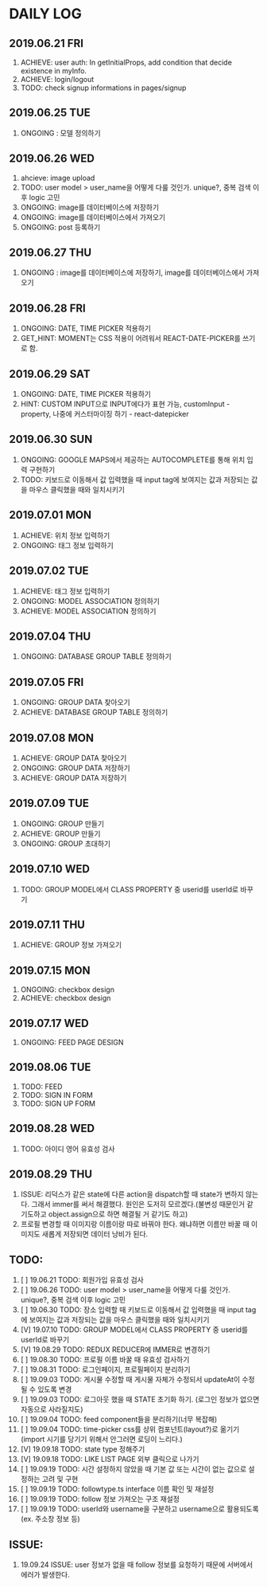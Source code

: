 # DAILY LOG

## 2019.06.21 FRI

1. ACHIEVE: user auth: In getInitialProps, add condition that decide existence in myInfo.
2. ACHIEVE: login/logout
3. TODO: check signup informations in pages/signup

## 2019.06.25 TUE

1. ONGOING : 모델 정의하기

## 2019.06.26 WED

1. ahcieve: image upload
2. TODO: user model > user_name을 어떻게 다룰 것인가. unique?, 중복 검색 이후 logic 고민
3. ONGOING: image를 데이터베이스에 저장하기
4. ONGOING: image를 데이터베이스에서 가져오기
5. ONGOING: post 등록하기

## 2019.06.27 THU

1. ONGOING : image를 데이터베이스에 저장하기, image를 데이터베이스에서 가져오기

## 2019.06.28 FRI

1. ONGOING: DATE, TIME PICKER 적용하기
2. GET_HINT: MOMENT는 CSS 적용이 어려워서 REACT-DATE-PICKER를 쓰기로 함.

## 2019.06.29 SAT

1. ONGOING: DATE, TIME PICKER 적용하기
2. HINT: CUSTOM INPUT으로 INPUT에다가 표현 가능, customInput - property, 나중에 커스터마이징 하기 - react-datepicker

## 2019.06.30 SUN

1. ONGOING: GOOGLE MAPS에서 제공하는 AUTOCOMPLETE를 통해 위치 입력 구현하기
2. TODO: 키보드로 이동해서 값 입력했을 때 input tag에 보여지는 값과 저장되는 값을 마우스 클릭했을 때와 일치시키기

## 2019.07.01 MON

1. ACHIEVE: 위치 정보 입력하기
2. ONGOING: 태그 정보 입력하기

## 2019.07.02 TUE

1. ACHIEVE: 태그 정보 입력하기
2. ONGOING: MODEL ASSOCIATION 정의하기
3. ACHIEVE: MODEL ASSOCIATION 정의하기

## 2019.07.04 THU

1. ONGOING: DATABASE GROUP TABLE 정의하기

## 2019.07.05 FRI

1. ONGOING: GROUP DATA 찾아오기
2. ACHIEVE: DATABASE GROUP TABLE 정의하기

## 2019.07.08 MON

1. ACHIEVE: GROUP DATA 찾아오기
2. ONGOING: GROUP DATA 저장하기
3. ACHIEVE: GROUP DATA 저장하기

## 2019.07.09 TUE

1. ONGOING: GROUP 만들기
2. ACHIEVE: GROUP 만들기
3. ONGOING: GROUP 초대하기

## 2019.07.10 WED

1. TODO: GROUP MODEL에서 CLASS PROPERTY 중 userid를 userId로 바꾸기

## 2019.07.11 THU

1. ACHIEVE: GROUP 정보 가져오기

## 2019.07.15 MON

1. ONGOING: checkbox design
2. ACHIEVE: checkbox design

## 2019.07.17 WED

1. ONGOING: FEED PAGE DESIGN

## 2019.08.06 TUE

1. TODO: FEED
2. TODO: SIGN IN FORM
3. TODO: SIGN UP FORM

## 2019.08.28 WED

1. TODO: 아이디 영어 유효성 검사

## 2019.08.29 THU

1. ISSUE: 리덕스가 같은 state에 다른 action을 dispatch할 때 state가 변하지 않는다.
   그래서 immer를 써서 해결했다. 원인은 도저히 모르겠다.(불변성 때문인거 같기도하고 object.assign으로 하면 해결될 거 같기도 하고)
2. 프로필 변경할 때 이미지랑 이름이랑 따로 바꿔야 한다. 왜냐하면 이름만 바꿀 때 이미지도 새롭게 저장되면 데이터 낭비가 된다.

## TODO:

1. [ ] 19.06.21 TODO: 회원가입 유효성 검사
2. [ ] 19.06.26 TODO: user model > user_name을 어떻게 다룰 것인가. unique?, 중복 검색 이후 logic 고민
3. [ ] 19.06.30 TODO: 장소 입력할 때 키보드로 이동해서 값 입력했을 때 input tag에 보여지는 값과 저장되는 값을 마우스 클릭했을 때와 일치시키기
4. [V] 19.07.10 TODO: GROUP MODEL에서 CLASS PROPERTY 중 userid를 userId로 바꾸기
5. [V] 19.08.29 TODO: REDUX REDUCER에 IMMER로 변경하기
6. [ ] 19.08.30 TODO: 프로필 이름 바꿀 때 유효성 검사하기
7. [ ] 19.08.31 TODO: 로그인페이지, 프로필페이지 분리하기
8. [ ] 19.09.03 TODO: 게시물 수정할 때 게시물 자체가 수정되서 updateAt이 수정될 수 있도록 변경
9. [ ] 19.09.03 TODO: 로그아웃 했을 때 STATE 초기화 하기. (로그인 정보가 없으면 자동으로 사라질지도)
10. [ ] 19.09.04 TODO: feed component들을 분리하기(너무 복잡해)
11. [ ] 19.09.04 TODO: time-picker css를 상위 컴포넌트(layout?)로 옮기기(import 시기를 당기기 위해서 안그러면 로딩이 느리다.)
12. [V] 19.09.18 TODO: state type 정해주기
13. [V] 19.09.18 TODO: LIKE LIST PAGE 외부 클릭으로 나가기
14. [ ] 19.09.19 TODO: 시간 설정하지 않았을 때 기본 값 또는 시간이 없는 값으로 설정하는 고려 및 구현
15. [ ] 19.09.19 TODO: followtype.ts interface 이름 확인 및 재설정
16. [ ] 19.09.19 TODO: follow 정보 가져오는 구조 재설정
17. [ ] 19.09.19 TODO: userId와 username을 구분하고 username으로 활용되도록(ex. 주소창 정보 등)


## ISSUE:

1. 19.09.24 ISSUE: user 정보가 없을 때 follow 정보를 요청하기 때문에 서버에서 에러가 발생한다.
